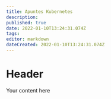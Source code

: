 ```yaml
---
title: Apuntes Kubernetes
description: 
published: true
date: 2022-01-10T13:24:31.074Z
tags: 
editor: markdown
dateCreated: 2022-01-10T13:24:31.074Z
---
```


# Header
Your content here